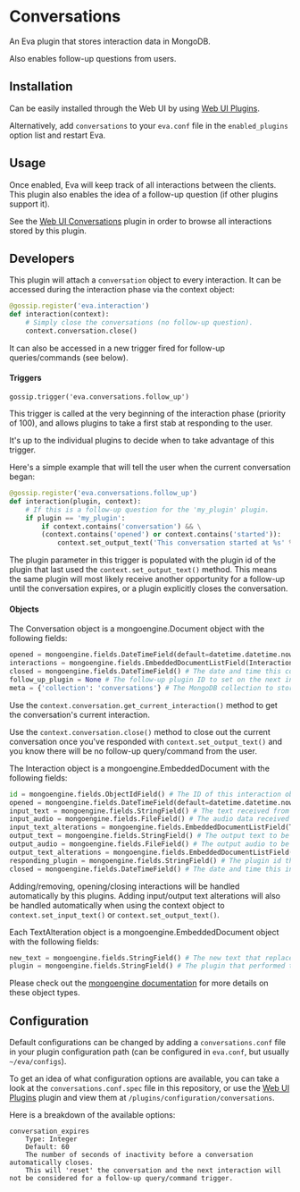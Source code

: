 Conversations
=============

An Eva plugin that stores interaction data in MongoDB.

Also enables follow-up questions from users.

## Installation

Can be easily installed through the Web UI by using [Web UI Plugins](https://github.com/edouardpoitras/eva-web-ui-plugins).

Alternatively, add `conversations` to your `eva.conf` file in the `enabled_plugins` option list and restart Eva.

## Usage

Once enabled, Eva will keep track of all interactions between the clients.
This plugin also enables the idea of a follow-up question (if other plugins support it).

See the [Web UI Conversations](https://github.com/edouardpoitras/eva-web-ui-conversations) plugin in order to browse all interactions stored by this plugin.

## Developers

This plugin will attach a `conversation` object to every interaction.
It can be accessed during the interaction phase via the context object:

```python
@gossip.register('eva.interaction')
def interaction(context):
    # Simply close the conversations (no follow-up question).
    context.conversation.close()
```

It can also be accessed in a new trigger fired for follow-up queries/commands (see below).

#### Triggers

`gossip.trigger('eva.conversations.follow_up')`

This trigger is called at the very beginning of the interaction phase (priority of 100), and allows plugins to take a first stab at responding to the user.

It's up to the individual plugins to decide when to take advantage of this trigger.

Here's a simple example that will tell the user when the current conversation began:

```python
@gossip.register('eva.conversations.follow_up')
def interaction(plugin, context):
    # If this is a follow-up question for the 'my_plugin' plugin.
    if plugin == 'my_plugin':
        if context.contains('conversation') && \
        (context.contains('opened') or context.contains('started')):
            context.set_output_text('This conversation started at %s' %context.conversation.opened)
```

The plugin parameter in this trigger is populated with the plugin id of the plugin that last used the `context.set_output_text()` method.
This means the same plugin will most likely receive another opportunity for a follow-up until the conversation expires, or a plugin explicitly closes the conversation.

#### Objects

The Conversation object is a mongoengine.Document object with the following fields:

```python
opened = mongoengine.fields.DateTimeField(default=datetime.datetime.now) # The date and time this converstaion was opened.
interactions = mongoengine.fields.EmbeddedDocumentListField(Interaction) # The list of Interactions in this conversation.
closed = mongoengine.fields.DateTimeField() # The date and time this conversation was closed.
follow_up_plugin = None # The follow-up plugin ID to set on the next interaction.
meta = {'collection': 'conversations'} # The MongoDB collection to store conversation data.
```

Use the `context.conversation.get_current_interaction()` method to get the conversation's current interaction.

Use the `context.conversation.close()` method to close out the current conversation once you've responded with `context.set_output_text()` and you know there will be no follow-up query/command from the user.

The Interaction object is a mongoengine.EmbeddedDocument with the following fields:

```python
id = mongoengine.fields.ObjectIdField() # The ID of this interaction object.
opened = mongoengine.fields.DateTimeField(default=datetime.datetime.now) # The date and time this interaction was opened.
input_text = mongoengine.fields.StringField() # The text received from the client.
input_audio = mongoengine.fields.FileField() # The audio data received from the client.
input_text_alterations = mongoengine.fields.EmbeddedDocumentListField(TextAlteration) # Alterations performed by plugins on the input_text.
output_text = mongoengine.fields.StringField() # The output text to be sent to the clients as a response.
output_audio = mongoengine.fields.FileField() # The output audio to be sent to the clients as a response.
output_text_alterations = mongoengine.fields.EmbeddedDocumentListField(TextAlteration) # Alterations performed by the plugins on the output_text.
responding_plugin = mongoengine.fields.StringField() # The plugin id that responded to this query/command.
closed = mongoengine.fields.DateTimeField() # The date and time this interaction was closed.
```

Adding/removing, opening/closing interactions will be handled automatically by this plugins.
Adding input/output text alterations will also be handled automatically when using the context object to `context.set_input_text()` or `context.set_output_text()`.

Each TextAlteration object is a mongoengine.EmbeddedDocument object with the following fields:

```python
new_text = mongoengine.fields.StringField() # The new text that replaced the old interaction text.
plugin = mongoengine.fields.StringField() # The plugin that performed the text alteration.
```

Please check out the [mongoengine documentation](http://docs.mongoengine.org/) for more details on these object types.

## Configuration

Default configurations can be changed by adding a `conversations.conf` file in your plugin configuration path (can be configured in `eva.conf`, but usually `~/eva/configs`).

To get an idea of what configuration options are available, you can take a look at the `conversations.conf.spec` file in this repository, or use the [Web UI Plugins](https://github.com/edouardpoitras/eva-web-ui-plugins) plugin and view them at `/plugins/configuration/conversations`.

Here is a breakdown of the available options:

    conversation_expires
        Type: Integer
        Default: 60
        The number of seconds of inactivity before a conversation automatically closes.
        This will 'reset' the conversation and the next interaction will not be considered for a follow-up query/command trigger.
